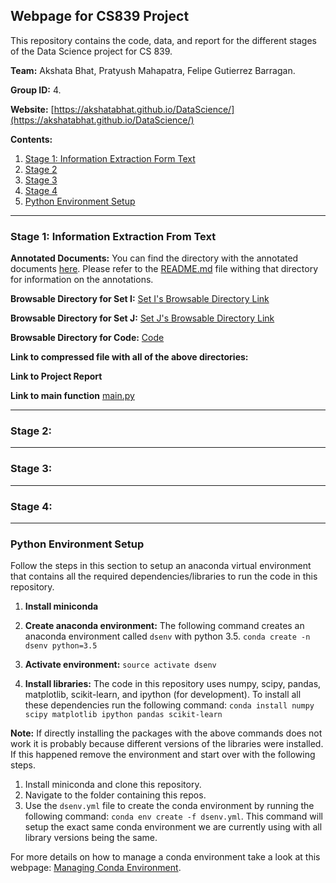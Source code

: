 ## Webpage for CS839 Project

This repository contains the code, data, and report for the different stages of the Data Science project for CS 839.

**Team:** Akshata Bhat, Pratyush Mahapatra, Felipe Gutierrez Barragan.

**Group ID:** 4.

**Website:** [https://akshatabhat.github.io/DataScience/](https://akshatabhat.github.io/DataScience/)

**Contents:**

1. [Stage 1: Information Extraction Form Text](#stage1)
2. [Stage 2](#stage2)
3. [Stage 3](#stage3)
4. [Stage 4](#stage4)
5. [Python Environment Setup](#envsetup)

<hr>
<a name="stage1"></a>

### Stage 1: Information Extraction From Text

**Annotated Documents:** You can find the directory with the annotated documents [here](https://github.com/akshatabhat/DataScience/tree/master/FileRepo_Annotated). Please refer to the [README.md](https://github.com/akshatabhat/DataScience/blob/master/FileRepo_Annotated/README.md) file withing that directory for information on the annotations.

**Browsable Directory for Set I:** [Set I's Browsable Directory Link](https://github.com/akshatabhat/DataScience/tree/master/FileRepo_Annotated/SetI)

**Browsable Directory for Set J:** [Set J's Browsable Directory Link](https://github.com/akshatabhat/DataScience/tree/master/FileRepo_Annotated/SetJ)

**Browsable Directory for Code:** [Code](https://github.com/akshatabhat/DataScience)

**Link to compressed file with all of the above directories:**

**Link to Project Report**

**Link to main function** [main.py](https://github.com/akshatabhat/DataScience/blob/master/src/main.py)

<hr>
<a name="stage2"></a>

### Stage 2: 

<hr>
<a name="stage3"></a>

### Stage 3: 

<hr>
<a name="stage4"></a>

### Stage 4: 

<hr>
<a name="envsetup"></a>

### Python Environment Setup

Follow the steps in this section to setup an anaconda virtual environment that contains all the required dependencies/libraries to run the code in this repository.

1. **Install miniconda**
2. **Create anaconda environment:** The following command creates an anaconda environment called `dsenv` with python 3.5.
```conda create -n dsenv python=3.5 ```

3. **Activate environment:** 
```source activate dsenv```

4. **Install libraries:** The code in this repository uses numpy, scipy, pandas, matplotlib, scikit-learn, and ipython (for development). To install all these dependencies run the following command:
```conda install numpy scipy matplotlib ipython pandas scikit-learn```

**Note:** If directly installing the packages with the above commands does not work it is probably because different versions of the libraries were installed. If this happened remove the environment and start over with the following steps.

1. Install miniconda and clone this repository.
2. Navigate to the folder containing this repos.
3. Use the `dsenv.yml` file to create the conda environment by running the following command: 
```conda env create -f dsenv.yml```. 
This command will setup the exact same conda environment we are currently using with all library versions being the same.

For more details on how to manage a conda environment take a look at this webpage: [Managing Conda Environment](https://conda.io/projects/conda/en/latest/user-guide/tasks/manage-environments.html#sharing-an-environment).

